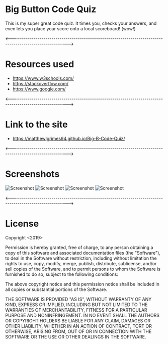 # Big Button Code Quiz

This is my super great code quiz. It times you, checks your answers, and even lets you place your score onto a local scoreboard! (wow!)

<---------------------------------------------------------------------------------------------------------->

# Resources used

* https://www.w3schools.com/
* https://stackoverflow.com/
* https://www.google.com/

<---------------------------------------------------------------------------------------------------------->
# Link to the site
* https://matthewlgrimes94.github.io/Big-B-Code-Quiz/

<---------------------------------------------------------------------------------------------------------->

# Screenshots
![Screenshot](https://github.com/Matthewlgrimes94/Code-quiz/blob/master/assets/screenshots/Screenshot%20(16).png)
![Screenshot](https://github.com/Matthewlgrimes94/Code-quiz/blob/master/assets/screenshots/Screenshot%20(17).png)
![Screenshot](https://github.com/Matthewlgrimes94/Code-quiz/blob/master/assets/screenshots/Screenshot%20(18).png)
![Screenshot](https://github.com/Matthewlgrimes94/Code-quiz/blob/master/assets/screenshots/Screenshot%20(19).png)

<---------------------------------------------------------------------------------------------------------->

# License

Copyright <2019> <Matthew Grimes>

Permission is hereby granted, free of charge, to any person obtaining a copy of this software and associated documentation files (the "Software"), to deal in the Software without restriction, including without limitation the rights to use, copy, modify, merge, publish, distribute, sublicense, and/or sell copies of the Software, and to permit persons to whom the Software is furnished to do so, subject to the following conditions:

The above copyright notice and this permission notice shall be included in all copies or substantial portions of the Software.

THE SOFTWARE IS PROVIDED "AS IS", WITHOUT WARRANTY OF ANY KIND, EXPRESS OR IMPLIED, INCLUDING BUT NOT LIMITED TO THE WARRANTIES OF MERCHANTABILITY, FITNESS FOR A PARTICULAR PURPOSE AND NONINFRINGEMENT. IN NO EVENT SHALL THE AUTHORS OR COPYRIGHT HOLDERS BE LIABLE FOR ANY CLAIM, DAMAGES OR OTHER LIABILITY, WHETHER IN AN ACTION OF CONTRACT, TORT OR OTHERWISE, ARISING FROM, OUT OF OR IN CONNECTION WITH THE SOFTWARE OR THE USE OR OTHER DEALINGS IN THE SOFTWARE.

